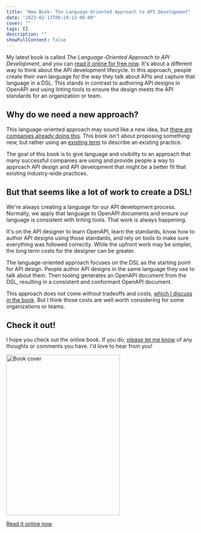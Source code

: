 ```yaml
---
title: "New Book: The Language-Oriented Approach to API Development"
date: "2023-02-13T08:24:13-06:00"
cover: ""
tags: []
description: ""
showFullContent: false
---
```


My latest book is called *The Language-Oriented Approach to API Development*, and you can [read it online for free now](/language-oriented-approach). It's about a different way to think about the API development lifecycle. In this approach, people create their own language for the way they talk about APIs and capture that language in a DSL. This stands in contrast to authoring API designs in OpenAPI and using linting tools to ensure the design meets the API standards for an organization or team.

## Why do we need a new approach?

This language-oriented approach may sound like a new idea, but [there are companies already doing this](/language-oriented-approach/case-studies.html). This book isn't about proposing something new, but rather using an [existing term](https://en.wikipedia.org/wiki/Language-oriented_programming) to describe an existing practice.

The goal of this book is to give language and visibility to an approach that many successful companies are using and provide people a way to approach API design and API development that might be a better fit that existing industry-wide practices.

## But that seems like a lot of work to create a DSL!

We're always creating a language for our API development process. Normally, we apply that language to OpenAPI documents and ensure our language is consistent with linting tools. That work is always happening.

It's on the API designer to learn OpenAPI, learn the standards, know how to author API designs using those standards, and rely on tools to make sure everything was followed correctly. While the upfront work may be simpler, the long term costs for the designer can be greater.

The language-oriented approach focuses on the DSL as the starting point for API design. People author API designs in the same language they use to talk about them. Then tooling generates an OpenAPI document from the DSL, resulting in a consistent and conformant OpenAPI document.

This approach does not come without tradeoffs and costs, [which I discuss in the book](/language-oriented-approach/tradeoffs.html). But I think those costs are well worth considering for some organizations or teams.

## Check it out!

I hope you check out the online book. If you do, [please let me know](/contact/) of any thoughts or comments you have. I'd love to hear from you!

<a href="/language-oriented-approach"><img src="/language-oriented-approach/cover.png" alt="Book cover" width="300" height="425" /></a>

[Read it online now](/language-oriented-approach)